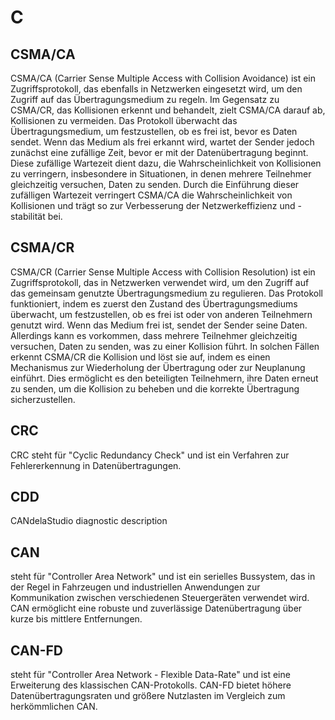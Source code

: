 # C

## CSMA/CA 

CSMA/CA (Carrier Sense Multiple Access with Collision Avoidance) ist ein Zugriffsprotokoll, das ebenfalls in Netzwerken eingesetzt wird, um den Zugriff auf das Übertragungsmedium zu regeln. Im Gegensatz zu CSMA/CR, das Kollisionen erkennt und behandelt, zielt CSMA/CA darauf ab, Kollisionen zu vermeiden. Das Protokoll überwacht das Übertragungsmedium, um festzustellen, ob es frei ist, bevor es Daten sendet. Wenn das Medium als frei erkannt wird, wartet der Sender jedoch zunächst eine zufällige Zeit, bevor er mit der Datenübertragung beginnt. Diese zufällige Wartezeit dient dazu, die Wahrscheinlichkeit von Kollisionen zu verringern, insbesondere in Situationen, in denen mehrere Teilnehmer gleichzeitig versuchen, Daten zu senden. Durch die Einführung dieser zufälligen Wartezeit verringert CSMA/CA die Wahrscheinlichkeit von Kollisionen und trägt so zur Verbesserung der Netzwerkeffizienz und -stabilität bei.

## CSMA/CR 

CSMA/CR (Carrier Sense Multiple Access with Collision Resolution) ist ein Zugriffsprotokoll, das in Netzwerken verwendet wird, um den Zugriff auf das gemeinsam genutzte Übertragungsmedium zu regulieren. Das Protokoll funktioniert, indem es zuerst den Zustand des Übertragungsmediums überwacht, um festzustellen, ob es frei ist oder von anderen Teilnehmern genutzt wird. Wenn das Medium frei ist, sendet der Sender seine Daten. Allerdings kann es vorkommen, dass mehrere Teilnehmer gleichzeitig versuchen, Daten zu senden, was zu einer Kollision führt. In solchen Fällen erkennt CSMA/CR die Kollision und löst sie auf, indem es einen Mechanismus zur Wiederholung der Übertragung oder zur Neuplanung einführt. Dies ermöglicht es den beteiligten Teilnehmern, ihre Daten erneut zu senden, um die Kollision zu beheben und die korrekte Übertragung sicherzustellen.

## CRC

CRC steht für "Cyclic Redundancy Check" und ist ein Verfahren zur Fehlererkennung in Datenübertragungen. 

## CDD 

CANdelaStudio diagnostic description

## CAN 

steht für "Controller Area Network" und ist ein serielles Bussystem, das in der Regel in Fahrzeugen und industriellen Anwendungen zur Kommunikation zwischen verschiedenen Steuergeräten verwendet wird. CAN ermöglicht eine robuste und zuverlässige Datenübertragung über kurze bis mittlere Entfernungen.

## CAN-FD 

steht für "Controller Area Network - Flexible Data-Rate" und ist eine Erweiterung des klassischen CAN-Protokolls. CAN-FD bietet höhere Datenübertragungsraten und größere Nutzlasten im Vergleich zum herkömmlichen CAN.